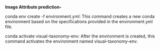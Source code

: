 **Image Attribute prediction-**

conda env create -f environment.yml:
This command creates a new conda environment based on the specifications provided in the environment.yml file.

conda activate visual-taxonomy-env:
After the environment is created, this command activates the environment named visual-taxonomy-env.
